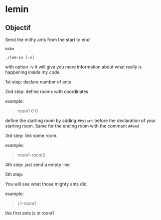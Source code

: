 # lemin

## Objectif ##

Send the mithy ants from the start to end!

`make`

`./lem-in [-v]`

with option -v it will give you more information about what really is happening inside my code.

1st step:
declare number of ants

2nd step:
define rooms with coordinates.

example:

> room1 0 0

define the starting room by adding `##start` before the declaration of your starting room.
Same for the ending room with the commant `##end`

3rd step:
link some room.

example:

> room1-room2

4th step:
just send a empty line

5th step:

You will see what those mighty ants did.

example:

> L1-room1

the first ants is in room1
